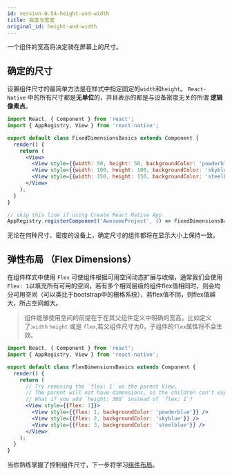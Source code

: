 ```yaml
---
id: version-0.54-height-and-width
title: 高度与宽度
original_id: height-and-width
---
```


一个组件的宽高将决定骑在屏幕上的尺寸。

## 确定的尺寸

设置组件尺寸的最简单方法是在样式中指定固定的`width`和`height`。 `React-Native` 中的所有尺寸都是**无单位**的，并且表示的都是与设备密度无关的所谓 **逻辑像素点**。

``` jsx
import React, { Component } from 'react';
import { AppRegistry, View } from 'react-native';

export default class FixedDimensionsBasics extends Component {
  render() {
    return (
      <View>
        <View style={{width: 50, height: 50, backgroundColor: 'powderblue'}} />
        <View style={{width: 100, height: 100, backgroundColor: 'skyblue'}} />
        <View style={{width: 150, height: 150, backgroundColor: 'steelblue'}} />
      </View>
    );
  }
}

// skip this line if using Create React Native App
AppRegistry.registerComponent('AwesomeProject', () => FixedDimensionsBasics);

```

无论在何种尺寸、密度的设备上，确定尺寸的组件都将在显示大小上保持一致。

## 弹性布局 （Flex Dimensions）

在组件样式中使用 `Flex` 可使组件根据可用空间动态扩展与收缩，通常我们会使用 `Flex: 1`以填充所有可用的空间，若有多个相同层级的组件flex值相同时，则会均分可用空间（可以类比于bootstrap中的栅格系统），若flex值不同，则flex值越大，所占空间越大。

> 组件能够使用空间的前提在于在其父组件定义中明确的宽高，比如定义了:`width` `height` 或是 `flex`,若父组件尺寸为0，子组件的`flex`属性将不会生效。

```jsx
import React, { Component } from 'react';
import { AppRegistry, View } from 'react-native';

export default class FlexDimensionsBasics extends Component {
  render() {
    return (
      // Try removing the `flex: 1` on the parent View.
      // The parent will not have dimensions, so the children can't expand.
      // What if you add `height: 300` instead of `flex: 1`?
      <View style={{flex: 1}}>
        <View style={{flex: 1, backgroundColor: 'powderblue'}} />
        <View style={{flex: 2, backgroundColor: 'skyblue'}} />
        <View style={{flex: 3, backgroundColor: 'steelblue'}} />
      </View>
    );
  }
}
```

当你熟练掌握了控制组件尺寸，下一步将学习[组件布局](flexbox.md)。